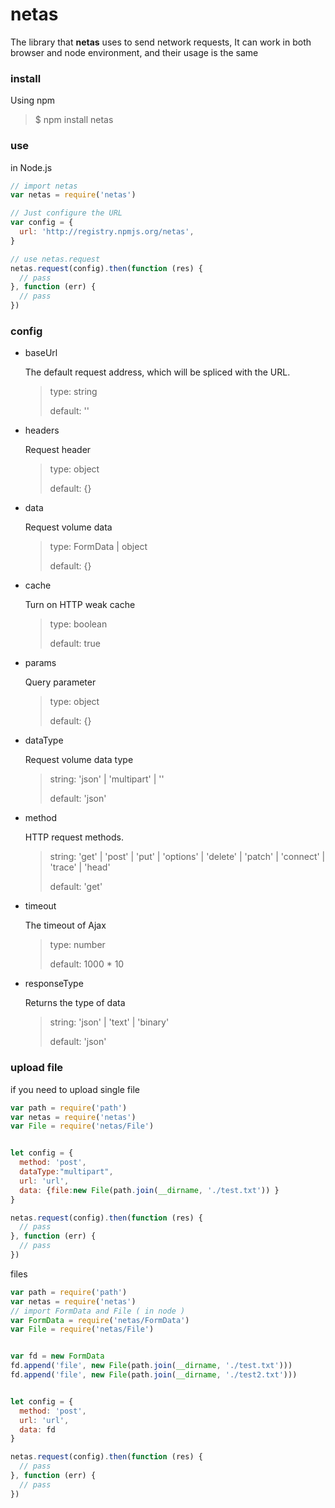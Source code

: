 # netas

The library that **netas** uses to send network requests, It can work in both browser and node environment, and their usage is the same

### install

Using npm

> $ npm install netas 

### use

in Node.js	

```js
// import netas
var netas = require('netas')

// Just configure the URL
var config = {
  url: 'http://registry.npmjs.org/netas',
}

// use netas.request
netas.request(config).then(function (res) {
  // pass
}, function (err) {
  // pass
})


```

### config

+ baseUrl

  The default request address, which will be spliced with the URL.

  >type: string
  >
  >default: ''

+ headers

  Request header

  >type: object
  >
  >default: {}

+ data

  Request volume data

  > type: FormData | object
  >
  > default: {}

+ cache

  Turn on HTTP weak cache

  > type: boolean
  >
  > default: true

+ params

  Query parameter

  > type: object
  >
  > default: {}

+ dataType

  Request volume data type

  > string: 'json' | 'multipart' |  ''
  >
  > default: 'json'

+ method

  HTTP request methods.

  > string: 'get' | 'post' | 'put' | 'options' | 'delete' | 'patch' | 'connect' | 'trace' | 'head'
  >
  > default: 'get'

+ timeout

  The timeout of Ajax

  > type: number
  >
  > default: 1000 * 10	

+ responseType

  Returns the type of data

  > string: 'json' | 'text' | 'binary'
  >
  > default: 'json'

### upload file

if you need to upload single file

```js
var path = require('path')
var netas = require('netas')
var File = require('netas/File')


let config = {
  method: 'post',
  dataType:"multipart",
  url: 'url',
  data: {file:new File(path.join(__dirname, './test.txt')) }
}

netas.request(config).then(function (res) {
  // pass
}, function (err) {
  // pass
})

```

files

```js
var path = require('path')
var netas = require('netas')
// import FormData and File ( in node )
var FormData = require('netas/FormData')
var File = require('netas/File')


var fd = new FormData
fd.append('file', new File(path.join(__dirname, './test.txt')))
fd.append('file', new File(path.join(__dirname, './test2.txt')))


let config = {
  method: 'post',
  url: 'url',
  data: fd
}

netas.request(config).then(function (res) {
  // pass
}, function (err) {
  // pass
})
```

